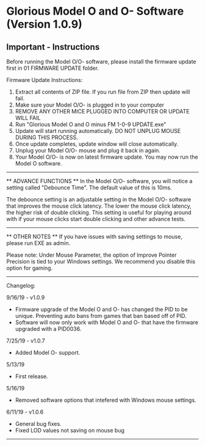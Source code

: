# Glorious Model O and O- Software (Version 1.0.9)

## Important - Instructions

Before running the Model O/O- software, please install the firmware update first in 01 FIRMWARE UPDATE folder. 

Firmware Update Instructions:
1. Extract all contents of ZIP file. If you run file from ZIP then update will fail.
2. Make sure your Model O/O- is plugged in to your computer
3. REMOVE ANY OTHER MICE PLUGGED INTO COMPUTER OR UPDATE WILL FAIL
4. Run "Glorious Model O and O minus FM 1-0-9 UPDATE.exe"
5. Update will start running automatically. DO NOT UNPLUG MOUSE DURING THIS PROCESS.
6. Once update completes, update window will close automatically.
7. Unplug your Model O/O- mouse and plug it back in again.
8. Your Model O/O- is now on latest firmware update. You may now run the Model O software. 

----------
** ADVANCE FUNCTIONS **
In the Model O/O- software, you will notice a setting called "Debounce Time". The default value of this is 10ms. 

The debounce setting is an adjustable setting in the Model O/O- software that improves the mouse click latency. 
The lower the mouse click latency, the higher risk of double clicking. This setting is useful for playing around with 
if your mouse clicks start double clicking and other advance tests.


----------
** OTHER NOTES **
If you have issues with saving settings to mouse, please run EXE as admin.

Please note: Under Mouse Parameter, the option of Improve Pointer Precision is tied to your Windows settings. We recommend you disable this option for gaming.


----------
Changelog:

9/16/19 - v1.0.9
* Firmware upgrade of the Model O and O- has changed the PID to be unique. Preventing auto bans from games that ban based off of PID.
* Software will now only work with Model O and O- that have the firmware upgraded with a PID0036.

7/25/19 - v1.0.7
* Added Model O- support. 

5/13/19
* First release.

5/16/19
* Removed software options that intefered with Windows mouse settings.

6/11/19 - v1.0.6
* General bug fixes.
* Fixed LOD values not saving on mouse bug

----------
